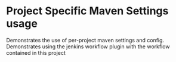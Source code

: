 # Project Specific Maven Settings usage

Demonstrates the use of per-project maven settings and config.
Demonstrates using the jenkins workflow plugin with the workflow contained in this project

